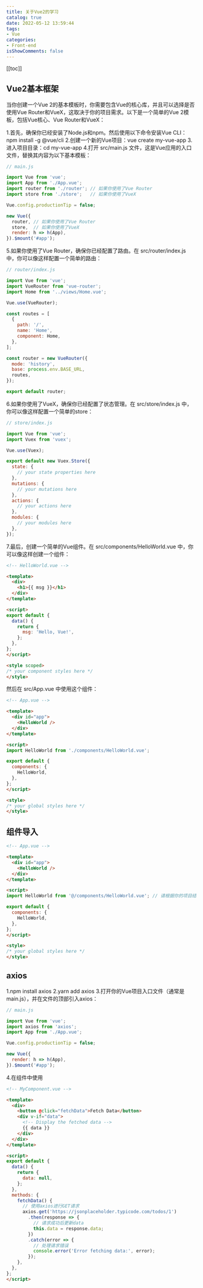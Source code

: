 ```yaml
---
title: 关于Vue2的学习
catalog: true
date: 2022-05-12 13:59:44
tags: 
- Vue
categories:
- Front-end
isShowComments: false
---
```


<Boxx/>

[[toc]]

## Vue2基本框架
当你创建一个Vue 2的基本模板时，你需要包含Vue的核心库，并且可以选择是否使用Vue Router和VueX，这取决于你的项目需求。以下是一个简单的Vue 2模板，包括Vue核心、Vue Router和VueX：

1.首先，确保你已经安装了Node.js和npm。然后使用以下命令安装Vue CLI：npm install -g @vue/cli
2.创建一个新的Vue项目：vue create my-vue-app
3.进入项目目录：cd my-vue-app
4.打开 src/main.js 文件，这是Vue应用的入口文件，替换其内容为以下基本模板：
```javascript
// main.js

import Vue from 'vue';
import App from './App.vue';
import router from './router'; // 如果你使用了Vue Router
import store from './store';   // 如果你使用了VueX

Vue.config.productionTip = false;

new Vue({
  router, // 如果你使用了Vue Router
  store,  // 如果你使用了VueX
  render: h => h(App),
}).$mount('#app');

```
5.如果你使用了Vue Router，确保你已经配置了路由。在 src/router/index.js 中，你可以像这样配置一个简单的路由：
```javascript
// router/index.js

import Vue from 'vue';
import VueRouter from 'vue-router';
import Home from '../views/Home.vue';

Vue.use(VueRouter);

const routes = [
  {
    path: '/',
    name: 'Home',
    component: Home,
  },
];

const router = new VueRouter({
  mode: 'history',
  base: process.env.BASE_URL,
  routes,
});

export default router;

```
6.如果你使用了VueX，确保你已经配置了状态管理。在 src/store/index.js 中，你可以像这样配置一个简单的store：
```javascript
// store/index.js

import Vue from 'vue';
import Vuex from 'vuex';

Vue.use(Vuex);

export default new Vuex.Store({
  state: {
    // your state properties here
  },
  mutations: {
    // your mutations here
  },
  actions: {
    // your actions here
  },
  modules: {
    // your modules here
  },
});

```
7.最后，创建一个简单的Vue组件。在 src/components/HelloWorld.vue 中，你可以像这样创建一个组件：
```html
<!-- HelloWorld.vue -->

<template>
  <div>
    <h1>{{ msg }}</h1>
  </div>
</template>

<script>
export default {
  data() {
    return {
      msg: 'Hello, Vue!',
    };
  },
};
</script>

<style scoped>
/* your component styles here */
</style>

```
然后在 src/App.vue 中使用这个组件：
```html
<!-- App.vue -->

<template>
  <div id="app">
    <HelloWorld />
  </div>
</template>

<script>
import HelloWorld from './components/HelloWorld.vue';

export default {
  components: {
    HelloWorld,
  },
};
</script>

<style>
/* your global styles here */
</style>

```
## 组件导入
```html
<!-- App.vue -->

<template>
  <div id="app">
    <HelloWorld />
  </div>
</template>

<script>
import HelloWorld from '@/components/HelloWorld.vue'; // 请根据你的项目结构调整路径

export default {
  components: {
    HelloWorld,
  },
};
</script>

<style>
/* your global styles here */
</style>
```
## axios
1.npm install axios
2.yarn add axios
3.打开你的Vue项目入口文件（通常是main.js），并在文件的顶部引入axios：
```javascript
// main.js

import Vue from 'vue';
import axios from 'axios';
import App from './App.vue';

Vue.config.productionTip = false;

new Vue({
  render: h => h(App),
}).$mount('#app');

```
4.在组件中使用
```html
<!-- MyComponent.vue -->

<template>
  <div>
    <button @click="fetchData">Fetch Data</button>
    <div v-if="data">
      <!-- Display the fetched data -->
      {{ data }}
    </div>
  </div>
</template>

<script>
export default {
  data() {
    return {
      data: null,
    };
  },
  methods: {
    fetchData() {
      // 使用axios进行GET请求
      axios.get('https://jsonplaceholder.typicode.com/todos/1')
        .then(response => {
          // 请求成功后更新data
          this.data = response.data;
        })
        .catch(error => {
          // 处理请求错误
          console.error('Error fetching data:', error);
        });
    },
  },
};
</script>

```








